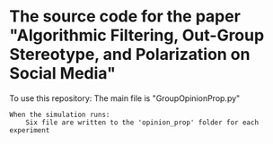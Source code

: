 # The source code for the paper "Algorithmic Filtering, Out-Group Stereotype, and Polarization on Social Media"

To use this repository: 
	The main file is "GroupOpinionProp.py"
	

	When the simulation runs: 
		Six file are written to the 'opinion_prop' folder for each experiment

